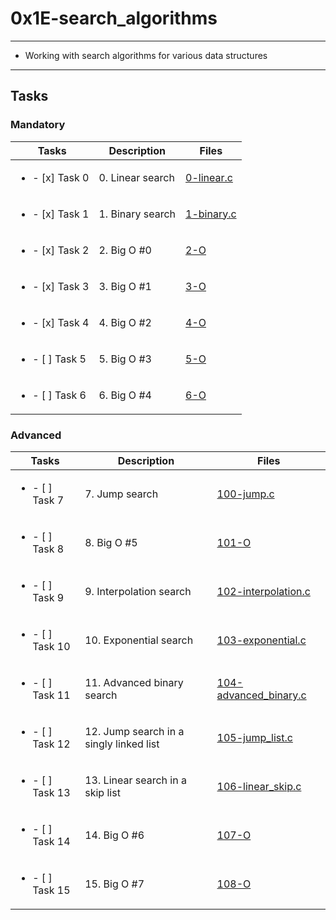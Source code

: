# 0x1E-search_algorithms

---

* Working with search algorithms for various data structures

---

## Tasks

### Mandatory

| Tasks | Description | Files |
| ----- | ----- | ----- |
| <ul><li> - [x] Task 0 </li></ul> | 0. Linear search | [0-linear.c](0-linear.c) |
| <ul><li> - [x] Task 1 </li></ul> | 1. Binary search | [1-binary.c](1-binary.c) |
| <ul><li> - [x] Task 2 </li></ul> | 2. Big O #0 | [2-O](2-O) |
| <ul><li> - [x] Task 3 </li></ul> | 3. Big O #1 | [3-O](3-O) |
| <ul><li> - [x] Task 4 </li></ul> | 4. Big O #2 | [4-O](4-O) |
| <ul><li> - [ ] Task 5 </li></ul> | 5. Big O #3 | [5-O](5-O) |
| <ul><li> - [ ] Task 6 </li></ul> | 6. Big O #4 | [6-O](6-O) |

### Advanced

| Tasks | Description | Files |
| ----- | ----- | ----- |
| <ul><li> - [ ] Task 7 </li></ul> | 7. Jump search | [100-jump.c](100-jump.c) |
| <ul><li> - [ ] Task 8 </li></ul> | 8. Big O #5 | [101-O](101-O) |
| <ul><li> - [ ] Task 9 </li></ul> | 9. Interpolation search | [102-interpolation.c](102-interpolation.c) |
| <ul><li> - [ ] Task 10 </li></ul> | 10. Exponential search | [103-exponential.c](103-exponential.c) |
| <ul><li> - [ ] Task 11 </li></ul> | 11. Advanced binary search | [104-advanced_binary.c](104-advanced_binary.c) |
| <ul><li> - [ ] Task 12 </li></ul> | 12. Jump search in a singly linked list | [105-jump_list.c](105-jump_list.c) |
| <ul><li> - [ ] Task 13 </li></ul> | 13. Linear search in a skip list | [106-linear_skip.c](106-linear_skip.c) |
| <ul><li> - [ ] Task 14 </li></ul> | 14. Big O #6 | [107-O](107-O) |
| <ul><li> - [ ] Task 15 </li></ul> | 15. Big O #7 | [108-O](108-O) |
